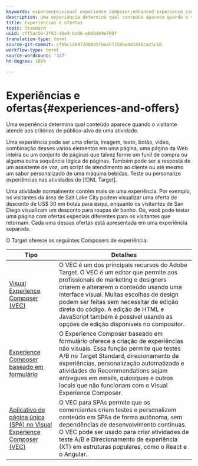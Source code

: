 ```yaml
---
keywords: experience;visual experience composer;enhanced experience composer;form based experience composer;form composer;visual composer;experience composer;mixed content;iframe;iframe busting;bust iframe;x-frame-options;x frame options;cross origin;cross origin issues;authentication workflow
description: Uma experiência determina qual conteúdo aparece quando o visitante atende aos critérios de público-alvo de uma atividade.
title: Experiências e ofertas
topic: Standard
uuid: cff5ac56-2f63-48e9-ba06-eb66de9e769f
translation-type: tm+mt
source-git-commit: cf69c1d8472088d5f6a6b7250bedd1048cac5c10
workflow-type: tm+mt
source-wordcount: '337'
ht-degree: 100%

---
```



# Experiências e ofertas{#experiences-and-offers}

Uma experiência determina qual conteúdo aparece quando o visitante atende aos critérios de público-alvo de uma atividade.

Uma experiência pode ser uma oferta, imagem, texto, botão, vídeo, combinação desses vários elementos em uma página, uma página da Web inteira ou um conjunto de páginas que talvez forme um funil de compra ou alguma outra sequência lógica de páginas. Também pode ser a resposta de um assistente de voz, um script de atendimento ao cliente ou até mesmo um sabor personalizado de uma máquina bebidas. Teste ou personalize experiências nas atividades do [!DNL Target].

Uma atividade normalmente contém mais de uma experiência. Por exemplo, os visitantes da área de Salt Lake City podem visualizar uma oferta de desconto de US$ 30 em botas para esqui, enquanto os visitantes de San Diego visualizam um desconto para roupas de banho. Ou, você pode testar uma página com ofertas especiais diferentes para os visitantes que retornam. Cada uma dessas ofertas está apresentada em uma experiência separada.

O Target oferece os seguintes Composers de experiência:

| Tipo | Detalhes |
| --- | --- |
| [Visual Experience Composer (VEC)](../c-experiences/c-visual-experience-composer/visual-experience-composer.md#concept_CF63320EB8924B2F9BDA3C72256DCE50) | O VEC é um dos principais recursos do Adobe Target. O VEC é um editor que permite aos profissionais de marketing e designers criarem e alterarem o conteúdo usando uma interface visual. Muitas escolhas de design podem ser feitas sem necessitar de edição direta do código. A edição de HTML e JavaScript também é possível usando as opções de edição disponíveis no compositor. |
| [Experience Composer baseado em formulário](../c-experiences/form-experience-composer.md#task_FAC842A6535045B68B4C1AD3E657E56E) | O Experience Composer baseado em formulário oferece a criação de experiências não visuais. Essa função permite que testes A/B no Target Standard, direcionamento de experiências, personalização automatizada e atividades do Recommendations sejam entregues em emails, quiosques e outros locais que não funcionam com o Visual Experience Composer. |
| [Aplicativo de página única (SPA) no Visual Experience Composer (VEC)](/help/c-experiences/spa-visual-experience-composer.md) | O VEC para SPAs permite que os comerciantes criem testes e personalizem conteúdo em SPAs de forma autônoma, sem dependências de desenvolvimento contínuas. O VEC pode ser usado para criar atividades de teste A/B e Direcionamento de experiência (XT) em estruturas populares, como o React e o Angular. |
